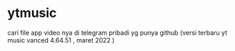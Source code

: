 # ytmusic
cari file app video nya di telegram pribadi yg punya github (versi terbaru yt music vanced 4.64.51 , maret 2022 )
